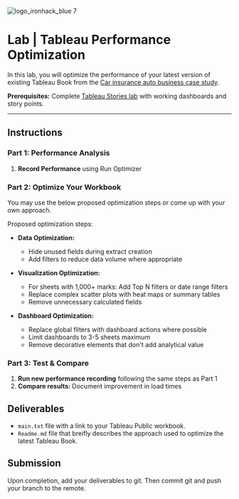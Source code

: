 ![logo_ironhack_blue 7](https://user-images.githubusercontent.com/23629340/40541063-a07a0a8a-601a-11e8-91b5-2f13e4e6b441.png)

# Lab | Tableau Performance Optimization

In this lab, you will optimize the performance of your latest version of existing Tableau Book from the [Car insurance auto business case study](./case-study_car_insurance_company.md).

<!-- **Prerequisites:** Complete [Tableau Stories lab](../../../../Week%201/Day%204%20-%20Tableau%20Dashboarding%20and%20actions/Lab/lab_2_Tableau_story/readme.md)  with working dashboards and story points. -->

**Prerequisites:** Complete [Tableau Stories lab](https://github.com/ironhack-labs/lab-tableau-stories-1)  with working dashboards and story points.

---

## Instructions

### Part 1: Performance Analysis 

1. **Record Performance** using Run Optimizer 

### Part 2: Optimize Your Workbook 

You may use the below proposed optimization steps or come up with your own approach.

Proposed optimization steps: 

   - **Data Optimization:**

      - Hide unused fields during extract creation
      - Add filters to reduce data volume where appropriate

   - **Visualization Optimization:**
      - For sheets with 1,000+ marks: Add Top N filters or date range filters
      - Replace complex scatter plots with heat maps or summary tables
      - Remove unnecessary calculated fields

   - **Dashboard Optimization:**
      - Replace global filters with dashboard actions where possible
      - Limit dashboards to 3-5 sheets maximum
      - Remove decorative elements that don't add analytical value

### Part 3: Test & Compare 
1. **Run new performance recording** following the same steps as Part 1
3. **Compare results:** Document improvement in load times

## Deliverables

- `main.txt` file with a link to your Tableau Public workbook.
- `Readme.md` file that breifly describes the approach used to optimize the latest Tableau Book. 

## Submission

Upon completion, add your deliverables to git. Then commit git and push your branch to the remote.